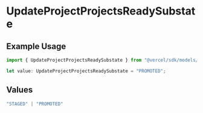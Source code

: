 # UpdateProjectProjectsReadySubstate

## Example Usage

```typescript
import { UpdateProjectProjectsReadySubstate } from "@vercel/sdk/models/updateprojectop.js";

let value: UpdateProjectProjectsReadySubstate = "PROMOTED";
```

## Values

```typescript
"STAGED" | "PROMOTED"
```